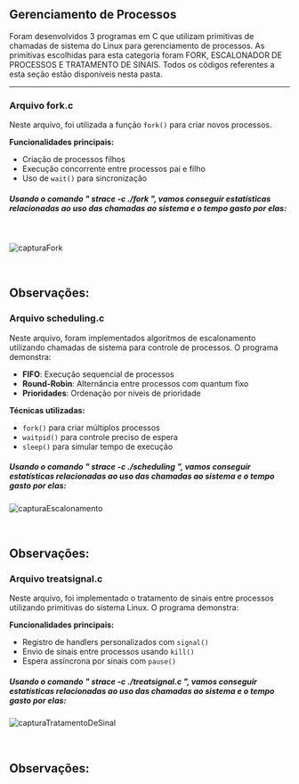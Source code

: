 ## Gerenciamento de Processos

Foram desenvolvidos 3 programas em C que utilizam primitivas de chamadas de sistema do Linux para gerenciamento de processos. As primitivas escolhidas para esta categoria foram FORK, ESCALONADOR DE PROCESSOS E TRATAMENTO DE SINAIS. Todos os códigos referentes a esta seção estão disponíveis nesta pasta.

---

### Arquivo fork.c
Neste arquivo, foi utilizada a função `fork()` para criar novos processos.

**Funcionalidades principais:**
- Criação de processos filhos
- Execução concorrente entre processos pai e filho
- Uso de `wait()` para sincronização

##### Usando o comando " strace -c ./fork ", vamos conseguir estatísticas relacionadas ao uso das chamadas ao sistema e o tempo gasto por elas: 
<p>&nbsp;</p>







![capturaFork](https://github.com/user-attachments/assets/c20a6304-d2ed-4070-bd30-1ea86e795d57)
<p>&nbsp;</p>


## Observações:



### Arquivo scheduling.c
Neste arquivo, foram implementados algoritmos de escalonamento utilizando chamadas de sistema para controle de processos. O programa demonstra:
- **FIFO**: Execução sequencial de processos
- **Round-Robin**: Alternância entre processos com quantum fixo
- **Prioridades**: Ordenação por níveis de prioridade

**Técnicas utilizadas:**
- `fork()` para criar múltiplos processos
- `waitpid()` para controle preciso de espera
- `sleep()` para simular tempo de execução

##### Usando o comando " strace -c ./scheduling ", vamos conseguir estatísticas relacionadas ao uso das chamadas ao sistema e o tempo gasto por elas: 
![capturaEscalonamento](https://github.com/user-attachments/assets/942cd56d-e4e2-401a-9aee-53e48e7ae87b)
<p>&nbsp;</p>


## Observações:

### Arquivo treatsignal.c

Neste arquivo, foi implementado o tratamento de sinais entre processos utilizando primitivas do sistema Linux. O programa demonstra:

**Funcionalidades principais:**
- Registro de handlers personalizados com `signal()`
- Envio de sinais entre processos usando `kill()`
- Espera assíncrona por sinais com `pause()`



##### Usando o comando " strace -c ./treatsignal.c ", vamos conseguir estatísticas relacionadas ao uso das chamadas ao sistema e o tempo gasto por elas: 
![capturaTratamentoDeSinal](https://github.com/user-attachments/assets/5c50d952-e9d0-419f-b5ec-763d7892233c)
<p>&nbsp;</p>

## Observações:

